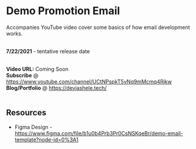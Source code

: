 # Demo Promotion Email

Accompanies YouTube video cover some basics of how email development works.
<br />
<br />

**7/22/2021** - tentative release date
<br />
<br />

**Video URL:** Coming Soon 
<br />
**Subscribe** @ https://www.youtube.com/channel/UCtNPspkT5vNq9mMcmq4Rjkw
<br />
**Blog/Portfolio** @ https://devjashele.tech/
<br />
<br />

## Resources
- Figma Design - https://www.figma.com/file/b1u0b4Prb3Pr0CsNSKqeBr/demo-email-template?node-id=0%3A1